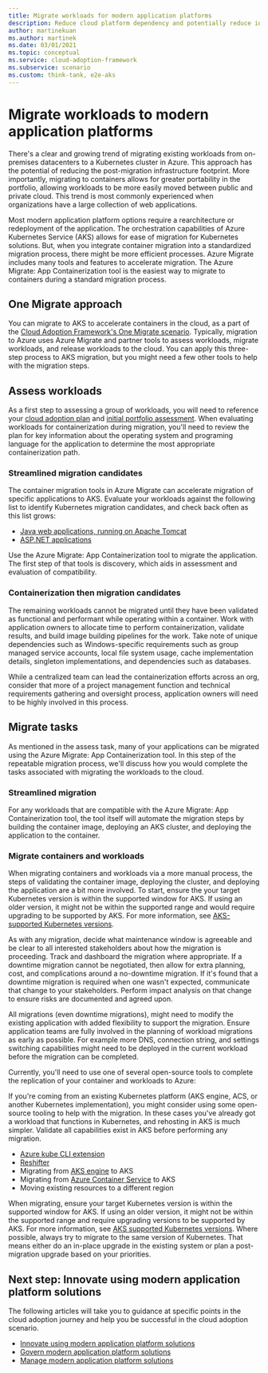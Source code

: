 ```yaml
---
title: Migrate workloads for modern application platforms
description: Reduce cloud platform dependency and potentially reduce infrastructure footprint by migrating multiple web applications to a container solution
author: martinekuan
ms.author: martinek
ms.date: 03/01/2021
ms.topic: conceptual
ms.service: cloud-adoption-framework
ms.subservice: scenario
ms.custom: think-tank, e2e-aks
---
```


# Migrate workloads to modern application platforms

There's a clear and growing trend of migrating existing workloads from on-premises datacenters to a Kubernetes cluster in Azure. This approach has the potential of reducing the post-migration infrastructure footprint. More importantly, migrating to containers allows for greater portability in the portfolio, allowing workloads to be more easily moved between public and private cloud. This trend is most commonly experienced when organizations have a large collection of web applications.

Most modern application platform options require a rearchitecture or redeployment of the application. The orchestration capabilities of Azure Kubernetes Service (AKS) allows for ease of migration for Kubernetes solutions. But, when you integrate container migration into a standardized migration process, there might be more efficient processes. Azure Migrate includes many tools and features to accelerate migration. The Azure Migrate: App Containerization tool is the easiest way to migrate to containers during a standard migration process.

## One Migrate approach

You can migrate to AKS to accelerate containers in the cloud, as a part of the [Cloud Adoption Framework's One Migrate scenario](../index.md). Typically, migration to Azure uses Azure Migrate and partner tools to assess workloads, migrate workloads, and release workloads to the cloud. You can apply this three-step process to AKS migration, but you might need a few other tools to help with the migration steps.

## Assess workloads

As a first step to assessing a group of workloads, you will need to reference your [cloud adoption plan](../../plan/template.md) and [initial portfolio assessment](../../plan/contoso-migration-assessment.md). When evaluating workloads for containerization during migration, you'll need to review the plan for key information about the operating system and programing language for the application to determine the most appropriate containerization path.

### Streamlined migration candidates

The container migration tools in Azure Migrate can accelerate migration of specific applications to AKS. Evaluate your workloads against the following list to identify Kubernetes migration candidates, and check back often as this list grows:

- [Java web applications, running on Apache Tomcat](/azure/migrate/tutorial-app-containerization-java-kubernetes)
- [ASP.NET applications](/azure/migrate/tutorial-app-containerization-aspnet-kubernetes)

Use the Azure Migrate: App Containerization tool to migrate the application. The first step of that tools is discovery, which aids in assessment and evaluation of compatibility.

### Containerization then migration candidates

The remaining workloads cannot be migrated until they have been validated as functional and performant while operating within a container. Work with application owners to allocate time to perform containerization, validate results, and build image building pipelines for the work. Take note of unique dependencies such as Windows-specific requirements such as group managed service accounts, local file system usage, cache implementation details, singleton implementations, and dependencies such as databases.

While a centralized team can lead the containerization efforts across an org, consider that more of a project management function and technical requirements gathering and oversight process, application owners will need to be highly involved in this process.

## Migrate tasks

As mentioned in the assess task, many of your applications can be migrated using the Azure Migrate: App Containerization tool. In this step of the repeatable migration process, we'll discuss how you would complete the tasks associated with migrating the workloads to the cloud.

### Streamlined migration

For any workloads that are compatible with the Azure Migrate: App Containerization tool, the tool itself will automate the migration steps by building the container image, deploying an AKS cluster, and deploying the application to the container.

### Migrate containers and workloads

When migrating containers and workloads via a more manual process, the steps of validating the container image, deploying the cluster, and deploying the application are a bit more involved. To start, ensure the your target Kubernetes version is within the supported window for AKS. If using an older version, it might not be within the supported range and would require upgrading to be supported by AKS. For more information, see [AKS-supported Kubernetes versions](/azure/aks/supported-kubernetes-versions).

As with any migration, decide what maintenance window is agreeable and be clear to all interested stakeholders about how the migration is proceeding. Track and dashboard the migration where appropriate. If a downtime migration cannot be negotiated, then allow for extra planning, cost, and complications around a no-downtime migration. If it's found that a downtime migration is required when one wasn't expected, communicate that change to your stakeholders. Perform impact analysis on that change to ensure risks are documented and agreed upon.

All migrations (even downtime migrations), might need to modify the existing application with added flexibility to support the migration. Ensure application teams are fully involved in the planning of workload migrations as early as possible. For example more DNS, connection string, and settings switching capabilities might need to be deployed in the current workload before the migration can be completed.

Currently, you'll need to use one of several open-source tools to complete the replication of your container and workloads to Azure:

If you're coming from an existing Kubernetes platform (AKS engine, ACS, or another Kubernetes implementation), you might consider using some open-source tooling to help with the migration. In these cases you've already got a workload that functions in Kubernetes, and rehosting in AKS is much simpler. Validate all capabilities exist in AKS before performing any migration.

- [Azure kube CLI extension](https://github.com/yaron2/azure-kube-cli)
- [Reshifter](https://github.com/mhausenblas/reshifter)
- Migrating from [AKS engine](/azure-stack/user/azure-stack-kubernetes-aks-engine-overview) to AKS
- Migrating from [Azure Container Service](https://azure.microsoft.com/updates/azure-container-service-will-retire-on-january-31-2020/) to AKS
- Moving existing resources to a different region

When migrating, ensure your target Kubernetes version is within the supported window for AKS. If using an older version, it might not be within the supported range and require upgrading versions to be supported by AKS. For more information, see [AKS supported Kubernetes versions](/azure/aks/supported-kubernetes-versions). Where possible, always try to migrate to the same version of Kubernetes. That means either do an in-place upgrade in the existing system or plan a post-migration upgrade based on your priorities.

## Next step: Innovate using modern application platform solutions

The following articles will take you to guidance at specific points in the cloud adoption journey and help you be successful in the cloud adoption scenario.

- [Innovate using modern application platform solutions](./innovate.md)
- [Govern modern application platform solutions](./govern.md)
- [Manage modern application platform solutions](./manage.md)
